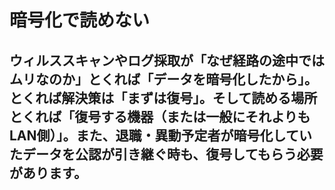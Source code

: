 # 暗号化で読めない

## ウィルススキャンやログ採取が「なぜ経路の途中ではムリなのか」とくれば「データを暗号化したから」。とくれば解決策は「まずは復号」。そして読める場所とくれば「復号する機器（または一般にそれよりもLAN側）」。また、退職・異動予定者が暗号化していたデータを公認が引き継ぐ時も、復号してもらう必要があります。
